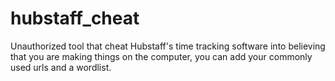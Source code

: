 # hubstaff_cheat
Unauthorized tool that cheat Hubstaff's time tracking software into believing that you are making things on the computer, you can add your commonly used urls and a wordlist.
